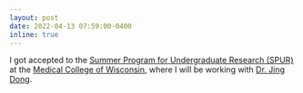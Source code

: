 ```yaml
---
layout: post
date: 2022-04-13 07:59:00-0400
inline: true
---
```


I got accepted to the [Summer Program for Undergraduate Research (SPUR)](https://www.mcw.edu/education/graduate-school/prospective-students/summer-program-for-undergraduate-research) at the [Medical College of Wisconsin](https://www.mcw.edu), where I will be working with [Dr. Jing Dong](https://www.mcw.edu/departments/medicine/divisions/hematology-oncology-cancer/people/jing-dong-phd).
